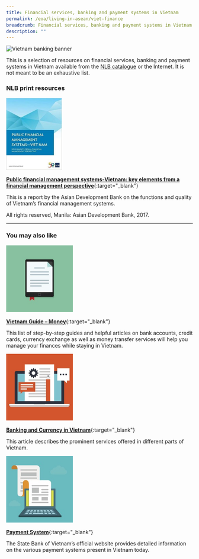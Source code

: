 ```yaml
---
title: Financial services, banking and payment systems in Vietnam
permalink: /eoa/living-in-asean/viet-finance
breadcrumb: Financial services, banking and payment systems in Vietnam
description: ""
---
```




<img src="/images/asean-living/ASEAN-Vietnam-Banking.jpg" alt="Vietnam banking banner" style="width:800px;" />

This is a selection of resources on financial services, banking and payment systems in Vietnam available from the [NLB catalogue](http://catalogue.nlb.gov.sg/) or the Internet.  It is not meant to be an exhaustive list.

### **NLB print resources**

<img src="/images/book-covers/Public-financial-management-systems-Vietnam.jpg" style="width:150px;" />

[**Public financial management systems-Vietnam: key elements from a financial management perspective**](http://eservice.nlb.gov.sg/item_holding.aspx?bid=202985908){:target="_blank"}

This is a report by the Asian Development Bank on the functions and quality of Vietnam’s financial management systems.

All rights reserved, Manila: Asian Development Bank, 2017.

---

### **You may also like**

<img src="/images/resources/Article 2.jpg" style="width:180px;" />

[**Vietnam Guide – Money**](https://www.justlanded.com/english/Vietnam/Money){:target="_blank"}

This list of step-by-step guides and helpful articles on bank accounts, credit cards, currency exchange as well as money transfer services will help you manage your finances while staying in Vietnam.

<img src="/images/resources/Article 4.jpg" style="width:180px;" />

[**Banking and Currency in Vietnam**](http://www.saigontoursvietnam.com/Guide/Saigon-Travel-Guide/banking-and-currency-in-vietnam/){:target="_blank"}

This article describes the prominent services offered in different parts of Vietnam.

<img src="/images/resources/Article 1.jpg" style="width:180px;" />

[**Payment System**](https://www.sbv.gov.vn/webcenter/portal/en/home/sbv/paytreasury/paysystem?_afrLoop=442893587637000#%40%3F_afrLoop%3D442893587637000%26centerWidth%3D80%2525%26leftWidth%3D20%2525%26rightWidth%3D0%2525%26showFooter%3Dfalse%26showHeader%3Dfalse%26_adf.ctrl-state%3Dvjrp2r6q_4){:target="_blank"}

The State Bank of Vietnam’s official website provides detailed information on the various payment systems present in Vietnam today.